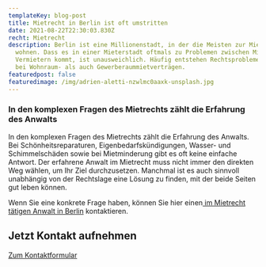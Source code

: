 ```yaml
---
templateKey: blog-post
title: Mietrecht in Berlin ist oft umstritten
date: 2021-08-22T22:30:03.830Z
recht: Mietrecht
description: Berlin ist eine Millionenstadt, in der die Meisten zur Miete
  wohnen. Dass es in einer Mieterstadt oftmals zu Problemen zwischen Mietern und
  Vermietern kommt, ist unausweichlich. Häufig entstehen Rechtsprobleme sowohl
  bei Wohnraum- als auch Gewerberaummietverträgen.
featuredpost: false
featuredimage: /img/adrien-aletti-nzwlmc0aaxk-unsplash.jpg
---
```

### In den komplexen Fragen des Mietrechts zählt die Erfahrung des Anwalts

In den komplexen Fragen des Mietrechts zählt die Erfahrung des Anwalts. Bei Schönheitsreparaturen, Eigenbedarfskündigungen, Wasser- und Schimmelschäden sowie bei Mietminderung gibt es oft keine einfache Antwort. Der erfahrene Anwalt im Mietrecht muss nicht immer den direkten Weg wählen, um Ihr Ziel durchzusetzen. Manchmal ist es auch sinnvoll unabhängig von der Rechtslage eine Lösung zu finden, mit der beide Seiten gut leben können. 

Wenn Sie eine konkrete Frage haben, können Sie hier einen[ im Mietrecht tätigen Anwalt in Berlin](https://rechtsklarheit.de/ihre-anfrage-an-einen-Anwalt-in-Berlin-von-rechtsklarheitde) kontaktieren.

<div class="bg-scnd container-fluid" style="margin-top:1rem;margin-bottom:1rem;"><div class="container"><div class="justify-content-center row"><div class="col-md-auto"><h2 style="text-align: right; width: fit-content;">Jetzt Kontakt aufnehmen</h2></div><div class="col-md-auto"><a href="./kontakt" class="btn btn-primary">Zum Kontaktformular</a></div></div></div></div>